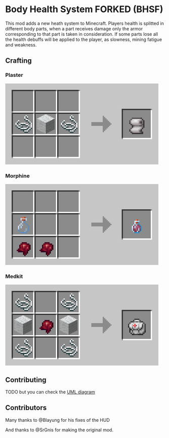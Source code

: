 # Body Health System FORKED (BHSF)

This mod adds a new heath system to Minecraft.
Players health is splitted in different body parts, when a part receives damage only the armor corresponding to that part is taken in consideration.
If some parts lose all the health debuffs will be applied to the player, as slowness, mining fatigue and weakness.

## Crafting

### Plaster

![plaster_crafting](docs/images/plaster_crafting.png)

### Morphine

![morphine_crafting](docs/images/morphine_crafting.png)

### Medkit

![medkit crafting](docs/images/medkit_crafting.png)

## Contributing
TODO but you can check the [UML diagram](https://github.com/SrGnis/Body-Health-System/blob/master/docs/images/BodyHealthSystemUML.png)

## Contributors

Many thanks to @Blayung for his fixes of the HUD 

And thanks to @SrGnis for making the original mod.